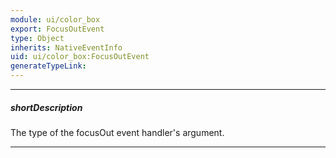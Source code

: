 ```yaml
---
module: ui/color_box
export: FocusOutEvent
type: Object
inherits: NativeEventInfo
uid: ui/color_box:FocusOutEvent
generateTypeLink: 
---
```

---
##### shortDescription
The type of the focusOut event handler's argument.

---
<!-- Description goes here -->